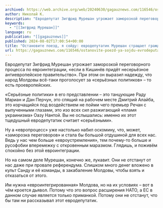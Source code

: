 ```yaml
---
archived: https://web.archive.org/web/20240630/gagauznews.com/116546/ostanovite-poezd-ya-sojdu-evrodeputatik-mureshan-strashhaet-grazhdan-moldovy.html
author: Николай К.
description: "Евродепутат Зигфрид Мурешан угрожает заморозкой переговорного процесса по евроинтеграции, «если в Кишинёв придёт несерьёзное антиевропейское правительство». При этом он выразил надежду, что народ Молдовы всё-таки проголосует за «серьёзных политиков» – то есть проевропейских. «Серьёзные политики» в его представлении – это танцующие Раду Мариан и Дан Перчун, это спящий на рабочем месте Дмитрий Алайба, это корчащийся под воздействием не пойми чего премьер Речан с выпученными глазами, это изо всех сил разжигающий «пламя украинизма» Оазу Нантой. Вы не ослышались: именно их этот тщедушный евродепутатик считает «серьёзными». Ну а «европроцесс» уже настолько набил оскомину, что, может, «заморозка переговоров» и стала бы большой отдушиной […]"
keywords:
  - "[[Зигфрид Мурешан]]"
language: ru
publication: "[[gagauznews]]"
published: 2024-08-02T17:00:54+00:00
title: "Остановите поезд, я сойду: евродепутатик Мурешан стращает граждан Молдовы"
url: https://gagauznews.com/116546/ostanovite-poezd-ya-sojdu-evrodeputatik-mureshan-strashhaet-grazhdan-moldovy.html
---
```


Евродепутат Зигфрид Мурешан угрожает заморозкой переговорного процесса по евроинтеграции, «если в Кишинёв придёт несерьёзное антиевропейское правительство». При этом он выразил надежду, что народ Молдовы всё-таки проголосует за «серьёзных политиков» – то есть проевропейских.

«Серьёзные политики» в его представлении – это танцующие Раду Мариан и Дан Перчун, это спящий на рабочем месте Дмитрий Алайба, это корчащийся под воздействием не пойми чего премьер Речан с выпученными глазами, это изо всех сил разжигающий «пламя украинизма» Оазу Нантой. Вы не ослышались: именно их этот тщедушный евродепутатик считает «серьёзными».

Ну а «европроцесс» уже настолько набил оскомину, что, может, «заморозка переговоров» и стала бы большой отдушиной для всех нас. Ведь у нас чем больше «евроустремления», тем почему-то больше и русофобии вперемежку с откровенным маразмом. Глядишь, и поживём спокойно без этой евроинтеграции.

Но на самом деле Мурешан, конечно же, лукавит. Они не отстанут от нас даже при провале референдума. Слишком много денег вложено в культ Санду и её команды, в закабаление Молдовы, чтобы взять и отказаться от этого.

Им нужна «евроинтегрированная» Молдова, но на их условиях – вот в чём кроется дьявол. Потому что это вопрос расширения НАТО, а ЕС в данном случае является только приманкой. Потому они не отстанут, что бы там ни рассказывал этот евродепутатик.